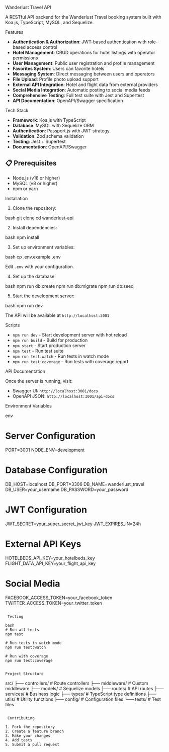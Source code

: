 Wanderlust Travel API

A RESTful API backend for the Wanderlust Travel booking system built with Koa.js, TypeScript, MySQL, and Sequelize.

Features

- **Authentication & Authorization**: JWT-based authentication with role-based access control
- **Hotel Management**: CRUD operations for hotel listings with operator permissions
- **User Management**: Public user registration and profile management
- **Favorites System**: Users can favorite hotels
- **Messaging System**: Direct messaging between users and operators
- **File Upload**: Profile photo upload support
- **External API Integration**: Hotel and flight data from external providers
- **Social Media Integration**: Automatic posting to social media feeds
- **Comprehensive Testing**: Full test suite with Jest and Supertest
- **API Documentation**: OpenAPI/Swagger specification

Tech Stack

- **Framework**: Koa.js with TypeScript
- **Database**: MySQL with Sequelize ORM
- **Authentication**: Passport.js with JWT strategy
- **Validation**: Zod schema validation
- **Testing**: Jest + Supertest
- **Documentation**: OpenAPI/Swagger

## 📋 Prerequisites

- Node.js (v18 or higher)
- MySQL (v8 or higher)
- npm or yarn

Installation

1. Clone the repository:

bash
git clone <repository-url>
cd wanderlust-api


2. Install dependencies:

bash
npm install


3. Set up environment variables:

bash
cp .env.example .env


Edit `.env` with your configuration.

4. Set up the database:

bash
npm run db:create
npm run db:migrate
npm run db:seed


5. Start the development server:

bash
npm run dev


The API will be available at `http://localhost:3001`

 Scripts

- `npm run dev` - Start development server with hot reload
- `npm run build` - Build for production
- `npm start` - Start production server
- `npm test` - Run test suite
- `npm run test:watch` - Run tests in watch mode
- `npm run test:coverage` - Run tests with coverage report

API Documentation

Once the server is running, visit:

- Swagger UI: `http://localhost:3001/docs`
- OpenAPI JSON: `http://localhost:3001/api-docs`

 Environment Variables

env
# Server Configuration
PORT=3001
NODE_ENV=development

# Database Configuration
DB_HOST=localhost
DB_PORT=3306
DB_NAME=wanderlust_travel
DB_USER=your_username
DB_PASSWORD=your_password

# JWT Configuration
JWT_SECRET=your_super_secret_jwt_key
JWT_EXPIRES_IN=24h

# External API Keys
HOTELBEDS_API_KEY=your_hotelbeds_key
FLIGHT_DATA_API_KEY=your_flight_api_key

# Social Media
FACEBOOK_ACCESS_TOKEN=your_facebook_token
TWITTER_ACCESS_TOKEN=your_twitter_token
```

 Testing

bash
# Run all tests
npm test

# Run tests in watch mode
npm run test:watch

# Run with coverage
npm run test:coverage


Project Structure

```
src/
├── controllers/     # Route controllers
├── middleware/      # Custom middleware
├── models/         # Sequelize models
├── routes/         # API routes
├── services/       # Business logic
├── types/          # TypeScript type definitions
├── utils/          # Utility functions
├── config/         # Configuration files
└── tests/          # Test files
```

 Contributing

1. Fork the repository
2. Create a feature branch
3. Make your changes
4. Add tests
5. Submit a pull request


